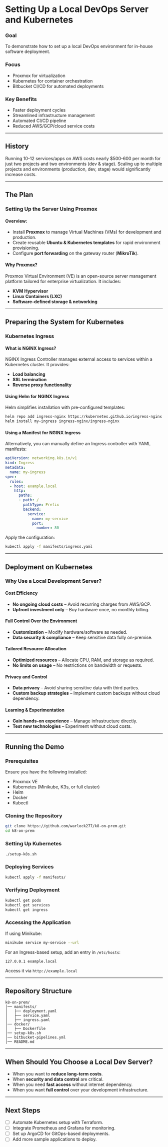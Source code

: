 # Setting Up a Local DevOps Server and Kubernetes

### Goal
To demonstrate how to set up a local DevOps environment for in-house software deployment.

### Focus
- Proxmox for virtualization
- Kubernetes for container orchestration
- Bitbucket CI/CD for automated deployments

### Key Benefits
- Faster deployment cycles
- Streamlined infrastructure management
- Automated CI/CD pipeline
- Reduced AWS/GCP/cloud service costs

---

## History
Running 10-12 services/apps on AWS costs nearly $500-600 per month for just two projects and two environments (dev & stage). Scaling up to multiple projects and environments (production, dev, stage) would significantly increase costs.

---

## The Plan

### Setting Up the Server Using Proxmox
#### Overview:
- Install **Proxmox** to manage Virtual Machines (VMs) for development and production.
- Create reusable **Ubuntu & Kubernetes templates** for rapid environment provisioning.
- Configure **port forwarding** on the gateway router (**MikroTik**).

#### Why Proxmox?
Proxmox Virtual Environment (VE) is an open-source server management platform tailored for enterprise virtualization. It includes:
- **KVM Hypervisor**
- **Linux Containers (LXC)**
- **Software-defined storage & networking**

---

## Preparing the System for Kubernetes
### Kubernetes Ingress
#### What is NGINX Ingress?
NGINX Ingress Controller manages external access to services within a Kubernetes cluster. It provides:
- **Load balancing**
- **SSL termination**
- **Reverse proxy functionality**

#### Using Helm for NGINX Ingress
Helm simplifies installation with pre-configured templates:
```sh
helm repo add ingress-nginx https://kubernetes.github.io/ingress-nginx
helm install my-ingress ingress-nginx/ingress-nginx
```

#### Using a Manifest for NGINX Ingress
Alternatively, you can manually define an Ingress controller with YAML manifests:
```yaml
apiVersion: networking.k8s.io/v1
kind: Ingress
metadata:
  name: my-ingress
spec:
  rules:
  - host: example.local
    http:
      paths:
      - path: /
        pathType: Prefix
        backend:
          service:
            name: my-service
            port:
              number: 80
```
Apply the configuration:
```sh
kubectl apply -f manifests/ingress.yaml
```

---

## Deployment on Kubernetes
### Why Use a Local Development Server?
#### Cost Efficiency
- **No ongoing cloud costs** – Avoid recurring charges from AWS/GCP.
- **Upfront investment only** – Buy hardware once, no monthly billing.

#### Full Control Over the Environment
- **Customization** – Modify hardware/software as needed.
- **Data security & compliance** – Keep sensitive data fully on-premise.

#### Tailored Resource Allocation
- **Optimized resources** – Allocate CPU, RAM, and storage as required.
- **No limits on usage** – No restrictions on bandwidth or requests.

#### Privacy and Control
- **Data privacy** – Avoid sharing sensitive data with third parties.
- **Custom backup strategies** – Implement custom backups without cloud dependency.

#### Learning & Experimentation
- **Gain hands-on experience** – Manage infrastructure directly.
- **Test new technologies** – Experiment without cloud costs.

---

## Running the Demo
### Prerequisites
Ensure you have the following installed:
- Proxmox VE
- Kubernetes (Minikube, K3s, or full cluster)
- Helm
- Docker
- Kubectl

### Cloning the Repository
```sh
git clone https://github.com/warlock277/k8-on-prem.git
cd k8-on-prem
```

### Setting Up Kubernetes
```sh
./setup-k8s.sh
```

### Deploying Services
```sh
kubectl apply -f manifests/
```

### Verifying Deployment
```sh
kubectl get pods
kubectl get services
kubectl get ingress
```

### Accessing the Application
If using Minikube:
```sh
minikube service my-service --url
```

For an Ingress-based setup, add an entry in `/etc/hosts`:
```
127.0.0.1 example.local
```
Access it via `http://example.local`

---

## Repository Structure
```
k8-on-prem/
│── manifests/
│   ├── deployment.yaml
│   ├── service.yaml
│   ├── ingress.yaml
│── docker/
│   ├── Dockerfile
│── setup-k8s.sh
│── bitbucket-pipelines.yml
│── README.md
```

---

## When Should You Choose a Local Dev Server?
- When you want to **reduce long-term costs**.
- When **security and data control** are critical.
- When you need **fast access** without internet dependency.
- When you want **full control** over your development infrastructure.

---

## Next Steps
- [ ] Automate Kubernetes setup with Terraform.
- [ ] Integrate Prometheus and Grafana for monitoring.
- [ ] Set up ArgoCD for GitOps-based deployments.
- [ ] Add more sample applications to deploy.
